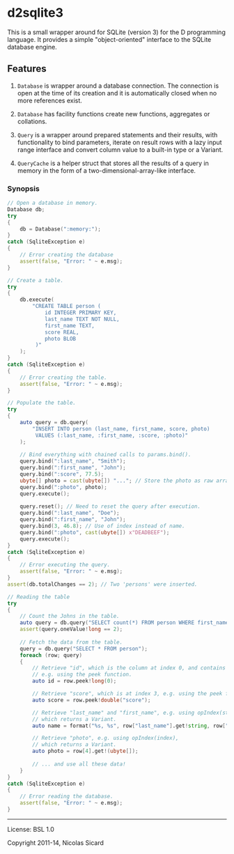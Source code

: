 # d2sqlite3

This is a small wrapper around for SQLite (version 3) for the D programming language.
It provides a simple "object-oriented" interface to the SQLite database
engine.

## Features

1. `Database` is wrapper around a database connection. The connection is open at the time of its creation and it is automatically closed when no more references exist.

2. `Database` has facility functions create new functions, aggregates or collations.

3. `Query` is a wrapper around prepared statements and their results, with functionality to bind parameters, iterate on result rows with a lazy input range interface and convert column value to a built-in type or a Variant.

4. `QueryCache` is a helper struct that stores all the results of a query in memory in the form of a two-dimensional-array-like interface.

### Synopsis
```d
// Open a database in memory.
Database db;
try
{
    db = Database(":memory:");
}
catch (SqliteException e)
{
    // Error creating the database
    assert(false, "Error: " ~ e.msg);
}

// Create a table.
try
{
    db.execute(
        "CREATE TABLE person (
            id INTEGER PRIMARY KEY,
            last_name TEXT NOT NULL,
            first_name TEXT,
            score REAL,
            photo BLOB
         )"
    );
}
catch (SqliteException e)
{
    // Error creating the table.
    assert(false, "Error: " ~ e.msg);
}

// Populate the table.
try
{
    auto query = db.query(
        "INSERT INTO person (last_name, first_name, score, photo)
         VALUES (:last_name, :first_name, :score, :photo)"
    );
    
    // Bind everything with chained calls to params.bind().
    query.bind(":last_name", "Smith");
    query.bind(":first_name", "John");
    query.bind(":score", 77.5);
    ubyte[] photo = cast(ubyte[]) "..."; // Store the photo as raw array of data.
    query.bind(":photo", photo);
    query.execute();
    
    query.reset(); // Need to reset the query after execution.
    query.bind(":last_name", "Doe");
    query.bind(":first_name", "John");
    query.bind(3, 46.8); // Use of index instead of name.
    query.bind(":photo", cast(ubyte[]) x"DEADBEEF");
    query.execute();
}
catch (SqliteException e)
{
    // Error executing the query.
    assert(false, "Error: " ~ e.msg);
}
assert(db.totalChanges == 2); // Two 'persons' were inserted.

// Reading the table
try
{
    // Count the Johns in the table.
    auto query = db.query("SELECT count(*) FROM person WHERE first_name == 'John'");
    assert(query.oneValue!long == 2);
    
    // Fetch the data from the table.
    query = db.query("SELECT * FROM person");
    foreach (row; query)
    {
        // Retrieve "id", which is the column at index 0, and contains an int,
        // e.g. using the peek function.
        auto id = row.peek!long(0);

        // Retrieve "score", which is at index 3, e.g. using the peek function.
        auto score = row.peek!double("score");

        // Retrieve "last_name" and "first_name", e.g. using opIndex(string),
        // which returns a Variant.
        auto name = format("%s, %s", row["last_name"].get!string, row["first_name"].get!string);

        // Retrieve "photo", e.g. using opIndex(index),
        // which returns a Variant.
        auto photo = row[4].get!(ubyte[]);
        
        // ... and use all these data!
    }
}
catch (SqliteException e)
{
    // Error reading the database.
    assert(false, "Error: " ~ e.msg);
}
```

---
License: BSL 1.0

Copyright 2011-14, Nicolas Sicard
